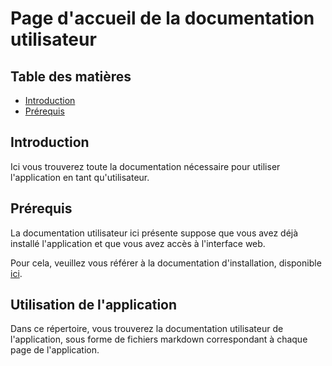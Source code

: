 # Page d'accueil de la documentation utilisateur

## Table des matières

- [Introduction](#introduction)
- [Prérequis](#prérequis)


## Introduction

Ici vous trouverez toute la documentation nécessaire pour utiliser l'application en tant qu'utilisateur.

## Prérequis

La documentation utilisateur ici présente suppose que vous avez déjà installé l'application et que vous avez accès à l'interface web.

Pour cela, veuillez vous référer à la documentation d'installation, disponible [ici](../technical-docs/installation.md).

## Utilisation de l'application

Dans ce répertoire, vous trouverez la documentation utilisateur de l'application, sous forme de fichiers markdown correspondant à chaque page de l'application.